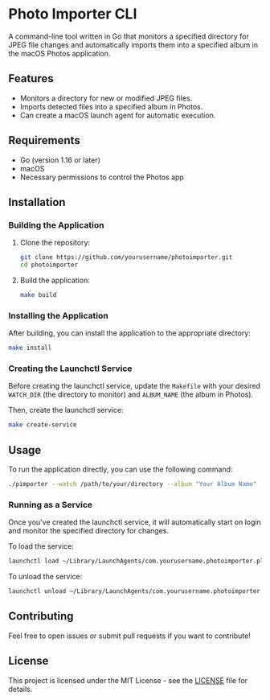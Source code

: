 # Photo Importer CLI

A command-line tool written in Go that monitors a specified directory for JPEG file changes and automatically imports them into a specified album in the macOS Photos application.

## Features

- Monitors a directory for new or modified JPEG files.
- Imports detected files into a specified album in Photos.
- Can create a macOS launch agent for automatic execution.

## Requirements

- Go (version 1.16 or later)
- macOS
- Necessary permissions to control the Photos app

## Installation

### Building the Application

1. Clone the repository:

   ```bash
   git clone https://github.com/yourusername/photoimporter.git
   cd photoimporter
   ```

2. Build the application:

   ```bash
   make build
   ```

### Installing the Application

After building, you can install the application to the appropriate directory:

```bash
make install
```

### Creating the Launchctl Service

Before creating the launchctl service, update the `Makefile` with your desired `WATCH_DIR` (the directory to monitor) and `ALBUM_NAME` (the album in Photos).

Then, create the launchctl service:

```bash
make create-service
```

## Usage

To run the application directly, you can use the following command:

```bash
./pimporter --watch /path/to/your/directory --album "Your Album Name"
```

### Running as a Service

Once you've created the launchctl service, it will automatically start on login and monitor the specified directory for changes.

To load the service:

```bash
launchctl load ~/Library/LaunchAgents/com.yourusername.photoimporter.plist
```

To unload the service:

```bash
launchctl unload ~/Library/LaunchAgents/com.yourusername.photoimporter.plist
```

## Contributing

Feel free to open issues or submit pull requests if you want to contribute!

## License

This project is licensed under the MIT License - see the [LICENSE](LICENSE) file for details.

